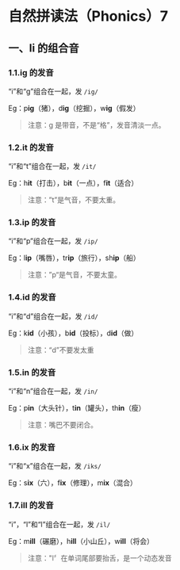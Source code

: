 # 自然拼读法（Phonics）7

## 一、Ii 的组合音

### 1.1.ig 的发音

“i”和“g”组合在一起，发 `/ig/`

Eg：p**ig**（猪），d**ig**（挖掘），w**ig**（假发）

> 注意：g 是带音，不是“格”，发音清淡一点。

### 1.2.it 的发音

“i”和“t”组合在一起，发 `/it/`

Eg：h**it**（打击），b**it**（一点），f**it**（适合）

> 注意：”t”是气音，不要太重。

### 1.3.ip 的发音

“i”和“p”组合在一起，发 `/ip/`

Eg：l**ip**（嘴唇），tr**ip**（旅行），sh**ip**（船）

> 注意：”p“是气音，不要太童。

### 1.4.id 的发音

“i”和“d”组合在一起，发 `/id/`

Eg：k**id**（小孩），b**id**（投标），d**id**（做）

> 注意：“d”不要发太重

### 1.5.in 的发音

“i”和“n”组合在一起，发 `/in/`

Eg：p**in**（大头针），t**in**（罐头），th**in**（瘦）

> 注意：嘴巴不要闭合。

### 1.6.ix 的发音

“i”和“x”组合在一起，发 `/iks/`

Eg：s**ix**（六），f**ix**（修理），m**ix**（混合）

### 1.7.ill 的发音

“i”，“l”和“l”组合在一起，发 `/il/`

Eg：m**ill**（碾磨），h**ill**（小山丘），w**ill**（将会）

> 注意："l〞在单词尾部要抬舌，是一个动态发音
